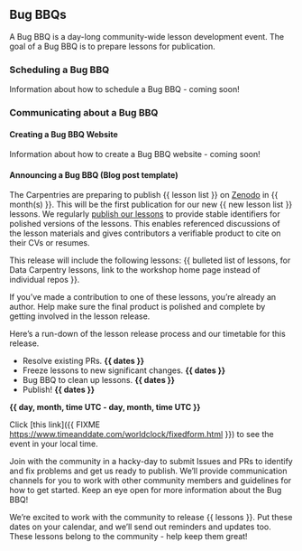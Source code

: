 ## Bug BBQs

A Bug BBQ is a day-long community-wide lesson development event. The
goal of a Bug BBQ is to prepare lessons for publication.

### Scheduling a Bug BBQ

Information about how to schedule a Bug BBQ - coming soon!

### Communicating about a Bug BBQ

#### Creating a Bug BBQ Website

Information about how to create a Bug BBQ website - coming soon!

#### Announcing a Bug BBQ (Blog post template)

The Carpentries are preparing to publish {{ lesson list }} on [Zenodo](https://zenodo.org/) in {{ month(s) }}. This will be the first publication for our new {{ new lesson list }} lessons. We regularly [publish our lessons](https://zenodo.org/communities/swcarpentry/) to provide stable identifiers for polished versions of the lessons. This enables referenced discussions of the lesson materials and gives contributors a verifiable product to cite on their CVs or resumes.  

This release will include the following lessons:  {{ bulleted list of lessons, for Data Carpentry lessons, link to the workshop home page instead of individual repos }}.

If you’ve made a contribution to one of these lessons, you’re already an author. Help make sure the final product is polished and complete by getting involved in the lesson release. 
  
Here’s a run-down of the lesson release process and our timetable for this release.  
- Resolve existing PRs. **{{ dates }}**   
- Freeze lessons to new significant changes. **{{ dates }}**  
- Bug BBQ to clean up lessons. **{{ dates }}**  
- Publish! **{{ dates }}**   
 
**{{ day, month, time UTC - day, month, time UTC }}**

Click [this link]({{ FIXME https://www.timeanddate.com/worldclock/fixedform.html }}) to see the event in your local time.  

Join with the community in a hacky-day to submit Issues and PRs to identify and fix problems and get us ready to publish. We’ll provide communication channels for you to work with other community members and guidelines for how to get started. Keep an eye open for more information about the Bug BBQ!  

We’re excited to work with the community to release {{ lessons }}. Put these dates on your calendar, and we’ll send out reminders and updates too. These lessons belong to the community - help keep them great!

<!--
#### Announcing Bug BBQ (Twitter)

#### Announcing Bug BBQ (Discuss list)

#### Announcing Bug BBQ (Maintainer list)
-->